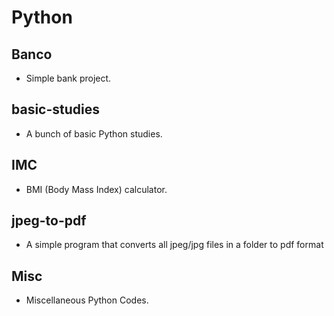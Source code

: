 # Python

## Banco

- Simple bank project.

## basic-studies

- A bunch of basic Python studies.

## IMC

- BMI (Body Mass Index)  calculator.

## jpeg-to-pdf

- A simple program that converts all jpeg/jpg files in a folder to pdf format
## Misc

- Miscellaneous Python Codes.


